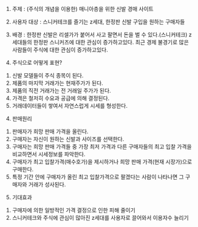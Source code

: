 1. 주제
: (주식의 개념을 이용한) 매니아층을 위한 신발 경매 사이트

2. 사용자 대상
: 스니커테크를 즐기는 z세대, 한정판 신발 구입을 원하는 구매자들

3. 배경
: 한정판 신발은 리셀가가 붙어서 사고 팔면서 돈을 벌 수 있다.(스니커테크)
  z세대들의 한정판 스니커즈에 대한 관심이 증가하고있다.
  최근 경제 불경기로 많은 사람들이 주식에 대한 관심이 증가하고있다.

4. 주식으로 어떻게 표현?
1) 신발 모델들이 주식 종목이 된다.
2) 제품의 마지막 거래가는 현재주가가 된다.
3) 제품의 직전 거래가는 전 거래일 주가가 된다.
4) 가격은 철저히 수요과 공급에 의해 결정된다.
5) 거래데이터들이 쌓여서 자연스럽게 시세를 형성한다.

4. 판매원리
1) 판매자가 희망 판매 가격을 올린다.
2) 구매자는 자신이 원하는 신발과 사이즈를 선택한다.
3) 구매자는 희망 판매 가격들 중 가장 최저 가격과
   다른 구매자들의 최고 입찰 가격을 비교하면서 시세정보를 파악한다.
4) 구매자가 최고 입찰가격(매수호가)을 제시하거나 
   희망 판매 가격(현재 시장가)으로 구매한다.
5) 특정 기간 안에 구매자가 올린 최고 입찰가격으로 
   팔겠다는 사람이 나타나면 그 구매자와 거래가 성사된다.

5. 기대효과
1) 구매자에 의한 일방적인 가격 결정으로 인한 피해 줄이기
2) 스니커테크와 주식에 관심이 많아진 z세대를 사용자로 끌어와서 이용자수 늘리기
